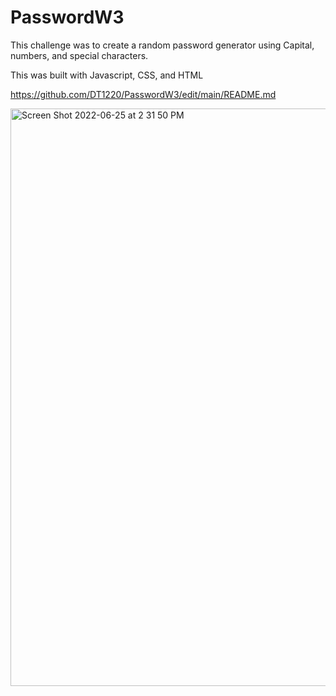 # PasswordW3
This challenge was to create a random password generator using Capital, numbers, and special characters. 

This was built with Javascript, CSS, and HTML



https://github.com/DT1220/PasswordW3/edit/main/README.md

<img width="924" alt="Screen Shot 2022-06-25 at 2 31 50 PM" src="https://user-images.githubusercontent.com/104799954/175788063-62717d37-6306-49b7-a398-d52684870ffb.png">

